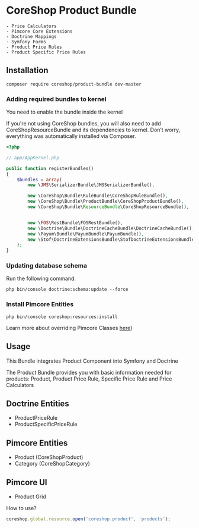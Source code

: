 # CoreShop Product Bundle

    - Price Calculators
    - Pimcore Core Extensions
    - Doctrine Mappings
    - Symfony Forms
    - Product Price Rules
    - Product Specific Price Rules

## Installation
```
composer require coreshop/product-bundle dev-master
```

### Adding required bundles to kernel
You need to enable the bundle inside the kernel

If you're not using CoreShop bundles, you will also need to add CoreShopResourceBundle and its dependencies
to kernel. Don’t worry, everything was automatically installed via Composer.

```php
<?php

// app/AppKernel.php

public function registerBundles()
{
    $bundles = array(
        new \JMS\SerializerBundle\JMSSerializerBundle(),

        new \CoreShop\Bundle\RuleBundle\CoreShopRuleBundle(),
        new \CoreShop\Bundle\ProductBundle\CoreShopProductBundle(),
        new \CoreShop\Bundle\ResourceBundle\CoreShopResourceBundle(),


        new \FOS\RestBundle\FOSRestBundle(),
        new \Doctrine\Bundle\DoctrineCacheBundle\DoctrineCacheBundle(),
        new \Payum\Bundle\PayumBundle\PayumBundle(),
        new \Stof\DoctrineExtensionsBundle\StofDoctrineExtensionsBundle(),
    );
}
```

### Updating database schema
Run the following command.

```
php bin/console doctrine:schema:update --force
```

### Install Pimcore Entities

```
php bin/console coreshop:resources:install
```

Learn more about overriding Pimcore Classes [here](../03_Development/01_Extending_Guide/03_Extend_CoreShop_DataObjects.md))

## Usage

This Bundle integrates Product Component into Symfony and Doctrine

The Product Bundle provides you with basic information needed for products: Product, Product Price Rule, Specific Price Rule and Price Calculators

## Doctrine Entities
 - ProductPriceRule
 - ProductSpecificPriceRule

## Pimcore Entities
 - Product (CoreShopProduct)
 - Category (CoreShopCategory)

## Pimcore UI

 - Product Grid

How to use?

```javascript
coreshop.global.resource.open('coreshop.product', 'products');
```